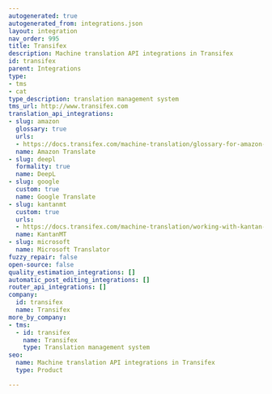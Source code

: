 ```yaml
---
autogenerated: true
autogenerated_from: integrations.json
layout: integration
nav_order: 995
title: Transifex
description: Machine translation API integrations in Transifex
id: transifex
parent: Integrations
type:
- tms
- cat
type_description: translation management system
tms_url: http://www.transifex.com
translation_api_integrations:
- slug: amazon
  glossary: true
  urls:
  - https://docs.transifex.com/machine-translation/glossary-for-amazon-machine-translation-mt
  name: Amazon Translate
- slug: deepl
  formality: true
  name: DeepL
- slug: google
  custom: true
  name: Google Translate
- slug: kantanmt
  custom: true
  urls:
  - https://docs.transifex.com/machine-translation/working-with-kantan-mt
  name: KantanMT
- slug: microsoft
  name: Microsoft Translator
fuzzy_repair: false
open-source: false
quality_estimation_integrations: []
automatic_post_editing_integrations: []
router_api_integrations: []
company:
  id: transifex
  name: Transifex
more_by_company:
- tms:
  - id: transifex
    name: Transifex
    type: Translation management system
seo:
  name: Machine translation API integrations in Transifex
  type: Product

---
```


